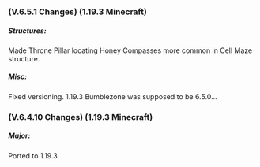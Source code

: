 ### **(V.6.5.1 Changes) (1.19.3 Minecraft)**

##### Structures:
Made Throne Pillar locating Honey Compasses more common in Cell Maze structure.

##### Misc:
Fixed versioning. 1.19.3 Bumblezone was supposed to be 6.5.0...


### **(V.6.4.10 Changes) (1.19.3 Minecraft)**

##### Major:
Ported to 1.19.3